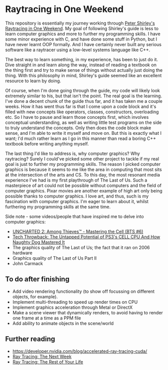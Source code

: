 # Raytracing in One Weekend
This repository is essentially my journey working through [Peter Shirley's Raytracing in One Weekend](https://raytracing.github.io/books/RayTracingInOneWeekend.html).
My goal of following Shirley's guide is less to learn computer graphics and more to further my programming skills. I have some minor experience with C, and have done some stuff in Python, but I have never learnt OOP formally. And I have certainly never built any serious software like a raytracer using a low-level systems language like C++. 

The best way to learn something, in my experience, has been to just do it. Dive straight in and learn along the way, instead of reading a textbook on the thing first and try to make sense of things without actually just doing the thing. With this philosophy in mind, Shirley's guide seemed like an excellent resource to learn by doing.

Of course, when I'm done going through the guide, my code will likely look extremely similar to his, but that isn't the point. The real goal is the learning. I've done a decent chunk of the guide thus far, and it has taken me a couple weeks. How it has went thus far is that I come upon a code block and it's filled with new concepts like operators, classes, constructors, overloading etc. So I have to pause and learn those concepts first, which involves conceptual understanding, as well as writing little test programs on the side to truly understand the concepts. Only then does the code block make sense, and I'm able to write it myself and move on. But this is exactly what I want; I'd much rather learn as I go in this manner than read a boring C++ textbook before writing anything myself.

The last thing I'd like to address is, why computer graphics? Why raytracing? Surely I could've picked some other project to tackle if my real goal is just to further my programming skills. The reason I picked computer graphics is because it seems to me like the area in computing that most sits at the intersection of the arts and CS. To this day, the most resonant media experience I've had is my first playthrough of The Last of Us. Such a masterpiece of art could not be possible without computers and the field of computer graphics. Pixar movies are another example of high art only being possible thanks to computer graphics. I love art, and thus, such is my fascination with computer graphics. I'm eager to learn about it, whilst furthering my programming skills at the same time.

Side note - some videos/people that have inspired me to delve into computer graphics:<br/>
  - [UNCHARTED 2: Among Thieves™ - Mastering the Cell (BTS #6)](https://www.youtube.com/watch?v=Az0CXkyoWjg)<br/>
  - [Tech Throwback: The Untapped Potential of PS3's CELL CPU And How Naughty Dog Mastered It](https://www.youtube.com/watch?v=6nG4YgtIYNA&t=11s)<br/>
  - The graphics quality of The Last of Us; the fact that it ran on 2006 hardware<br/>
  - Graphics quality of The Last of Us Part II<br/>
  - John Carmack<br/>

## To do after finishing
  - Add video rendering functionality (to show off focussing on different objects, for example).
  - Implement multi-threading to speed up render times on CPU
  - Implement graphics acceleration through Metal or DirectX
  - Make a scene viewer that dynamically renders, to avoid having to render one frame at a time as a PPM file
  - Add ability to animate objects in the scene/world

## Further reading
  - https://developer.nvidia.com/blog/accelerated-ray-tracing-cuda/
  - [Ray Tracing: The Next Week](https://raytracing.github.io/books/RayTracingTheNextWeek.html)
  - [Ray Tracing: The Rest of Your Life](https://raytracing.github.io/books/RayTracingTheRestOfYourLife.html)
